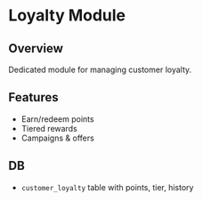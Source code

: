 # Loyalty Module

## Overview
Dedicated module for managing customer loyalty.

## Features
- Earn/redeem points
- Tiered rewards
- Campaigns & offers

## DB
- `customer_loyalty` table with points, tier, history
